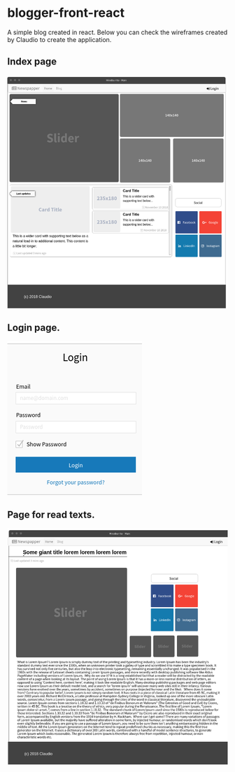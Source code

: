 # blogger-front-react
A simple blog created in react. Below you can check the wireframes created by Claudio to create the application.

## Index page

![Index](https://github.com/cdjohnnatha/blogger-front-react/blob/master/public/assets/images/index.png)

## Login page.

![login](https://github.com/cdjohnnatha/blogger-front-react/blob/master/public/assets/images/login.png)

## Page for read texts.

![page2](https://github.com/cdjohnnatha/blogger-front-react/blob/master/public/assets/images/page2.png)
